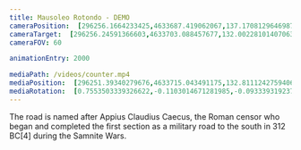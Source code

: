 ```yaml
---
title: Mausoleo Rotondo - DEMO
cameraPosition:  [296256.1664233425,4633687.419062067,137.17081296469874]
cameraTarget:  [296256.24591366603,4633703.088457677,132.00228101407063]
cameraFOV: 60

animationEntry: 2000

mediaPath: /videos/counter.mp4
mediaPosition:  [296251.39340279676,4633715.043491175,132.81112427594064]
mediaRotation:  [0.7553503339326622,-0.1103014671281985,-0.09333931923736662,0.639192639868051]
---
```


The road is named after Appius Claudius Caecus, the Roman censor who began and completed the first section as a military road to the south in 312 BC[4] during the Samnite Wars.

